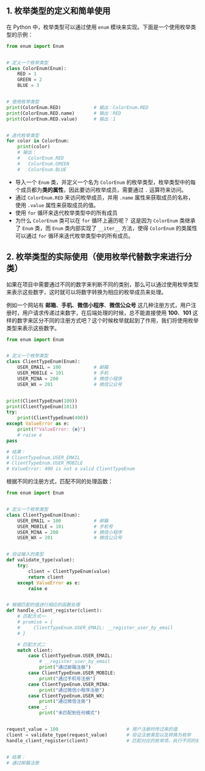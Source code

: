 ## 1. 枚举类型的定义和简单使用
在 Python 中，枚举类型可以通过使用 ```enum``` 模块来实现。下面是一个使用枚举类型的示例：
```python
from enum import Enum


# 定义一个枚举类型
class ColorEnum(Enum):
    RED = 1
    GREEN = 2
    BLUE = 3


# 使用枚举类型
print(ColorEnum.RED)            # 输出：ColorEnum.RED
print(ColorEnum.RED.name)       # 输出：RED
print(ColorEnum.RED.value)      # 输出：1


# 迭代枚举类型
for color in ColorEnum:
    print(color)
    # 输出：
    #   ColorEnum.RED
    #   ColorEnum.GREEN
    #   ColorEnum.BLUE
```

- 导入一个 ```Enum``` 类，并定义一个名为 ```ColorEnum``` 的枚举类型，枚举类型中的每个成员都为**类的属性**，因此要访问枚举成员，需要通过 ```.``` 运算符来访问。
- 通过 ```ColorEnum.RED``` 来访问枚举成员，并用 ```.name``` 属性来获取成员的名称，使用 ```.value``` 属性来获取成员的值。
- 使用 ```for``` 循环来迭代枚举类型中的所有成员
- 为什么 ```ColorEnum``` 类可以在 ```for``` 循环上遍历呢？
这是因为 ```ColorEnum``` 类继承了 ```Enum``` 类，而 ```Enum``` 类内部实现了 ```__iter__``` 方法，使得 ```ColorEnum``` 的类属性可以通过 ```for``` 循环来迭代枚举类型中的所有成员。

## 2. 枚举类型的实际使用（使用枚举代替数字来进行分类）
如果在项目中需要通过不同的数字来判断不同的类别，那么可以通过使用枚举类型来表示这些数字，这时就可以将数字转换为相应的枚举成员来处理。

例如一个网站有 **邮箱**、**手机**、**微信小程序**、**微信公众号** 这几种注册方式，用户注册时，用户请求传递过来数字，在后端处理的时候，总不能直接使用 **100**、**101** 这样的数字来区分不同的注册方式吧？这个时候枚举就起到了作用，我们将使用枚举类型来表示这些数字。
```python
from enum import Enum


# 定义一个枚举类型
class ClientTypeEnum(Enum):
    USER_EMAIL = 100            # 邮箱
    USER_MOBILE = 101           # 手机
    USER_MINA = 200             # 微信小程序
    USER_WX = 201               # 微信公众号


print(ClientTypeEnum(100))
print(ClientTypeEnum(101))
try:
    print(ClientTypeEnum(400))
except ValueError as e:
    print(f"ValueError: {e}")
    # raise e
pass

# 结果：
# ClientTypeEnum.USER_EMAIL
# ClientTypeEnum.USER_MOBILE
# ValueError: 400 is not a valid ClientTypeEnum
```

根据不同的注册方式，匹配不同的处理函数：
```python
from enum import Enum


# 定义一个枚举类型
class ClientTypeEnum(Enum):
    USER_EMAIL = 100            # 邮箱
    USER_MOBILE = 101           # 手机号
    USER_MINA = 200             # 微信小程序
    USER_WX = 201               # 微信公众号


# 验证输入的类型
def validate_type(value):
    try:
        client = ClientTypeEnum(value)
        return client
    except ValueError as e:
        raise e


# 根据匹配的值进行相应的函数处理
def handle_client_register(client):
    # 匹配方式一
    # promise = {
    #     ClientTypeEnum.USER_EMAIL: __register_user_by_email
    # }

    # 匹配方式二
    match client:
        case ClientTypeEnum.USER_EMAIL:
            # __register_user_by_email
            print("通过邮箱注册")
        case ClientTypeEnum.USER_MOBILE:
            print("通过手机号注册")
        case ClientTypeEnum.USER_MINA:
            print("通过微信小程序注册")
        case ClientTypeEnum.USER_WX:
            print("通过微信注册")
        case _:
            print("未匹配到任何模式")


request_value = 100                         # 用户注册时传过来的值
client = validate_type(request_value)       # 验证注册类型以及转换为枚举
handle_client_register(client)              # 匹配对应的枚举项，执行不同的处理函数


# 结果：
# 通过邮箱注册
```
